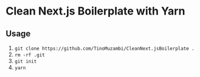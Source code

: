 # Clean Next.js Boilerplate with Yarn

## Usage

1. `git clone https://github.com/TinoMuzambi/CleanNext.jsBoilerplate .`
2. `rm -rf .git`
3. `git init`
4. `yarn`
